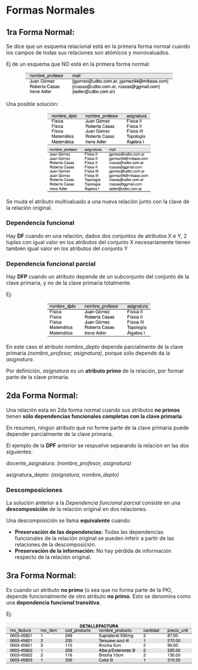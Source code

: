 # Formas Normales

## 1ra Forma Normal:

Se dice que un esquema relacional está en la primera forma normal cuando los campos de todas sus relaciones son atómicos y monovaluados.

Ej de un esquema que NO está en la primera forma normal:

<div style="text-align:center"><img src="no-1FN.png" alt="NO-1FN" style="width: 400px;"/></div>


Una posible solución:

<div style="text-align:center">
<img src="1FN-1.png" alt="FN1-1" style="width: 280px;"/>
<img src="1FN-2.png" alt="FN1-2" style="width: 280px;"/>
</div>

Se muda el atributo multivaluado a una nueva relación junto con la clave de la relación original.

### Dependencia funcional

Hay **DF** cuando en una relación, dados dos conjuntos de atributos X e Y, 2 tuplas con igual valor en los atributos del conjunto X necesariamente tienen también igual valor en los atributos del conjunto Y

### Dependencia funcional parcial

Hay **DFP** cuando un atributo depende de un subconjunto del conjunto de la clave primaria, y no de la clave primaria totalmente.

Ej:

<div style="text-align:center"><img src="DFP.png" alt="DFP" style="width: 280px;"/></div>

En este caso el atributo _nombre_depto_ depende parcialmente de la clave primaria _(nombre_profesor, asignatura)_, porque sólo depende da la _asignatura_.

Por definición, _asignatura_ es un **atributo primo** de la relación, por formar parte de la clave primaria.

## 2da Forma Normal:

Una relación esta en 2da forma normal cuando sus atributos **no primos** tienen **sólo dependencias funcionales completas con la clave primaria**. 

En resumen, ningún atributo que no forme parte de la clave primaria puede depender parcialmente de la clave primaria.

El ejemplo de la **DPF** anterior se respuelve separando la relacion en las dos siguientes:

docente_asignatura: _(nombre_profesor, asignatura)_

asignatura_depto: _(asignatura, nombre_depto)_

### Descomposiciones

La solución anterior a la _Dependencia funcional parcial_ consiste en una **descomposición** de la relación original en dos relaciones.

Una descomposición se llama **equivalente** cuando:

- **Preservación de las dependencias:** Todas las dependencias funcionales de la relación original se pueden inferir a partir de las relaciones de la descomposición.
- **Preservación de la información:** No hay pérdida de información respecto de la relación original.

## 3ra Forma Normal:

Es cuando un atributo **no primo** (o sea que no forma parte de la PK), depende funcionalmente de otro atributo **no primo**. Esto se denomina como una **dependencia funcional transitiva**.

Ej:

<div style="text-align:center"><img src="DFT.png" alt="DFT" style="width: 600px;align:middle;"/></div>
